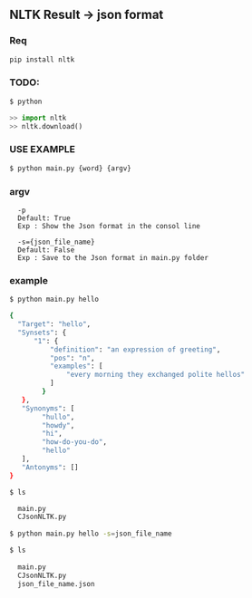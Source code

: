 ## NLTK Result -> json format

### Req
```bash
pip install nltk
```

### TODO:
```bash
$ python
```
```python
>> import nltk
>> nltk.download()
```

### USE EXAMPLE 
```bash
$ python main.py {word} {argv}
```

### argv

      -p 
      Default: True
      Exp : Show the Json format in the consol line
      
      -s={json_file_name}
      Default: False
      Exp : Save to the Json format in main.py folder
      
      
      
### example 
```bash
$ python main.py hello

{
  "Target": "hello",
  "Synsets": {
      "1": {
          "definition": "an expression of greeting",
          "pos": "n",
          "examples": [
              "every morning they exchanged polite hellos"
          ]
        }
   },
   "Synonyms": [
        "hullo",
        "howdy",
        "hi",
        "how-do-you-do",
        "hello"
   ],
   "Antonyms": []
}
```

```bash
$ ls

  main.py
  CJsonNLTK.py
  
$ python main.py hello -s=json_file_name

$ ls
  
  main.py
  CJsonNLTK.py
  json_file_name.json
```
